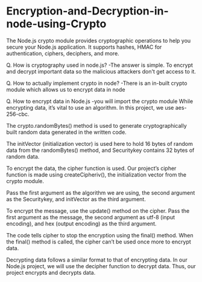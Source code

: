 # Encryption-and-Decryption-in-node-using-Crypto
The Node.js crypto module provides cryptographic operations to help you secure your Node.js application. It supports hashes, HMAC for authentication, ciphers, deciphers, and more.

Q. How is cryptography used in node.js?
 -The answer is simple. To encrypt and decrypt important data so the malicious attackers don't get access to it.

Q. How to actually implement crypto in node?
 -There is an in-built crypto module which allows us to encrypt data in node

Q. How to encrypt data in Node.js
 -you will import the crypto module
 While encrypting data, it’s vital to use an algorithm. In this project, we use aes-256-cbc.

 The crypto.randomBytes() method is used to generate cryptographically built random data generated in the written code.

 The initVector (initialization vector) is used here to hold 16 bytes of random data from the randomBytes() method, and Securitykey contains 32 bytes of random data.

 To encrypt the data, the cipher function is used. Our project’s cipher function is made using createCipheriv(), the initialization vector from the crypto module.

 Pass the first argument as the algorithm we are using, the second argument as the Securitykey, and initVector as the third argument.

 To encrypt the message, use the update() method on the cipher. Pass the first argument as the message, the second argument as utf-8 (input encoding), and hex (output encoding) as the third argument.

 The code tells cipher to stop the encryption using the final() method. When the final() method is called, the cipher can’t be used once more to encrypt data.

 Decrypting data follows a similar format to that of encrypting data. In our Node.js project, we will use the decipher function to decrypt data. Thus, our project encrypts and decrypts data.
